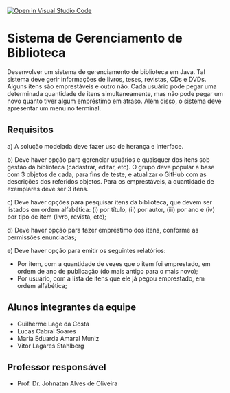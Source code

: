 [![Open in Visual Studio Code](https://classroom.github.com/assets/open-in-vscode-718a45dd9cf7e7f842a935f5ebbe5719a5e09af4491e668f4dbf3b35d5cca122.svg)](https://classroom.github.com/online_ide?assignment_repo_id=12567244&assignment_repo_type=AssignmentRepo)

# Sistema de Gerenciamento de Biblioteca

Desenvolver um sistema de gerenciamento de biblioteca em Java. Tal sistema deve gerir informações de livros, teses, 
revistas, CDs e DVDs. Alguns itens são emprestáveis e outro não. Cada usuário pode pegar uma 
determinada quantidade de itens simultaneamente, mas não pode pegar um novo quanto tiver algum empréstimo em atraso. 
Além disso, o sistema deve apresentar um menu no terminal. 

## Requisitos

a)   A solução modelada deve fazer uso de herança e interface.

b) Deve haver opção para gerenciar usuários e quaisquer dos itens sob gestão da biblioteca (cadastrar, editar, etc). O grupo deve popular a base com 3 objetos de cada, para fins de teste, e atualizar o GitHub com as descrições dos referidos objetos. Para os emprestáveis, a quantidade de exemplares deve ser 3 itens.

c)   Deve haver opções para pesquisar itens da biblioteca, que devem ser listados em ordem alfabética: (i) por título, (ii) por autor, (iii) por ano e (iv) por tipo de item (livro, revista, etc);

d)   Deve haver opção para fazer empréstimo dos itens, conforme as permissões enunciadas;

e)   Deve haver opção para emitir os seguintes relatórios:

- Por item, com a quantidade de vezes que o item foi emprestado, em ordem de ano de publicação (do mais antigo 
para o mais novo);
- Por usuário, com a lista de itens que ele já pegou emprestado, em ordem alfabética;



## Alunos integrantes da equipe

* Guilherme Lage da Costa
* Lucas Cabral Soares
* Maria Eduarda Amaral Muniz
* Vitor Lagares Stahlberg

## Professor responsável 

* Prof. Dr. Johnatan Alves de Oliveira


